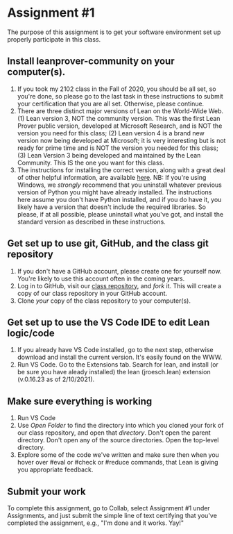 # Assignment #1 

The purpose of this assignment is to get your software environment set up properly participate in this class. 
## Install leanprover-community on your computer(s).

1. If you took my 2102 class in the Fall of 2020, you should be all set, so you're done, so please go to the last task in these instructions to submit your certification that you are all set. Otherwise, please continue.
2. There are three distinct major versions of Lean on the World-Wide Web. (1) Lean version 3, NOT the community version. This was the first Lean Prover public version, developed at Microsoft Research, and is NOT the version you need for this class; (2) Lean version 4 is a brand new version now being developed at Microsoft; it is very interesting but is not ready for prime time and is NOT the version you needed for this class; (3) Lean Version 3 being developed and maintained by the Lean Community. This IS the one you want for this class.
3. The instructions for installing the correct version, along with a great deal of other helpful information, are available [here](https://leanprover-community.github.io/get_started.html). NB: If you're using Windows, we *strongly* recommend that you uninstall whatever previous version of Python you might have already installed. The instructions here assume you don't have Python installed, and if you do have it, you likely have a version that doesn't include the required libraries. So please, if at all possible, please uninstall what you've got, and install the standard version as described in these instructions.

## Get set up to use git, GitHub, and the class git repository

1. If you don't have a GitHub account, please create one for yourself now. You're likely to use this account often in the coming years.
2. Log in to GitHub, visit our [class repository](https://github.com/kevinsullivan/complogic-s21), and *fork* it. This will create a copy of our class repository in your GitHub account.
3. Clone *your* copy of the class repository to your computer(s).

## Get set up to use the VS Code IDE to edit Lean logic/code
1. If you already have VS Code installed, go to the next step, otherwise download and install the current version. It's easily found on the WWW.
2. Run VS Code. Go to the Extensions tab. Search for lean, and install (or be sure you have aleady installed) the lean (jroesch.lean) extension (v.0.16.23 as of 2/10/2021). 

## Make sure everything is working
1. Run VS Code
2. Use *Open Folder* to find the directory into which you cloned your fork of our class repository, and open that *directory*. Don't open the parent directory. Don't open any of the source directories. Open the top-level directory. 
3. Explore some of the code we've written and make sure then when you hover over #eval or #check or #reduce commands, that Lean is giving you appropriate feedback.

## Submit your work

To complete this assignment, go to Collab, select Assignment #1 under Assignments, and just submit the simple line of text certifying that you've completed the assignment, e.g., "I'm done and it works. Yay!"